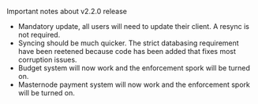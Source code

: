 Important notes about v2.2.0 release

- Mandatory update, all users will need to update their client. A resync is not required.
- Syncing should be much quicker. The strict databasing requirement have been reetened because code has been added that fixes most corruption issues.
- Budget system will now work and the enforcement spork will be turned on.
- Masternode payment system will now work and the enforcement spork will be turned on.
